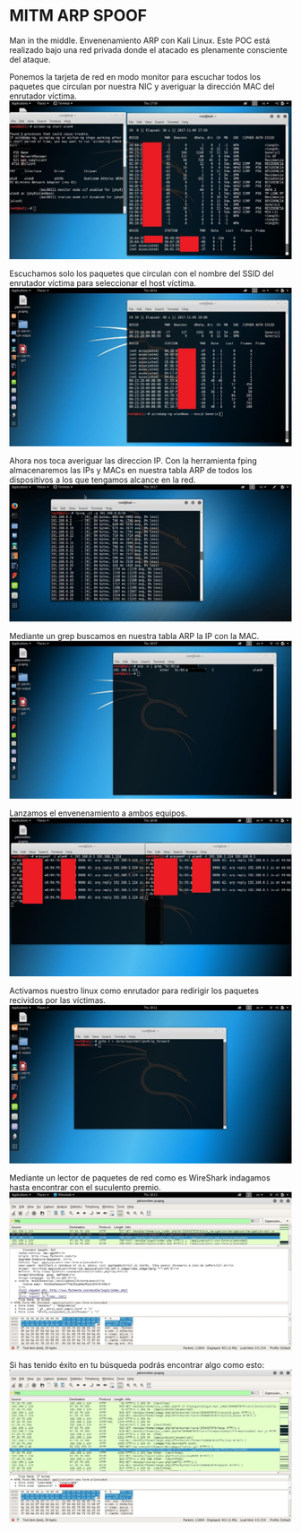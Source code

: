 # MITM ARP SPOOF
Man in the middle. Envenenamiento ARP con Kali Linux. Este POC está realizado bajo una red privada donde el atacado es plenamente consciente del ataque. 


Ponemos la tarjeta de red en modo monitor para escuchar todos los paquetes que circulan por nuestra NIC y averiguar la dirección MAC del enrutador víctima.
![](https://github.com/santirn/MITM-ARP_SPOOF/blob/master/1.jpg)

Escuchamos solo los paquetes que circulan con el nombre del SSID del enrutador víctima para seleccionar el host víctima.
![](https://github.com/santirn/MITM-ARP_SPOOF/blob/master/2.jpg)

Ahora nos toca averiguar las direccion IP. Con la herramienta fping almacenaremos las IPs y MACs en nuestra tabla ARP de todos los dispositivos a los que tengamos alcance en la red.
![](https://github.com/santirn/MITM-ARP_SPOOF/blob/master/3.jpg)


Mediante un grep buscamos en nuestra tabla ARP la IP con la MAC.
![](https://github.com/santirn/MITM-ARP_SPOOF/blob/master/4.jpg)

Lanzamos el envenenamiento a ambos equipos.
![](https://github.com/santirn/MITM-ARP_SPOOF/blob/master/5.jpg)

Activamos nuestro linux como enrutador para redirigir los paquetes recividos por las víctimas.
![](https://github.com/santirn/MITM-ARP_SPOOF/blob/master/6.jpg)

Mediante un lector de paquetes de red como es WireShark indagamos hasta encontrar con el suculento premio.
![](https://github.com/santirn/MITM-ARP_SPOOF/blob/master/7.jpg)

Si has tenido éxito en tu búsqueda podrás encontrar algo como esto:
![](https://github.com/santirn/MITM-ARP_SPOOF/blob/master/8.jpg)
